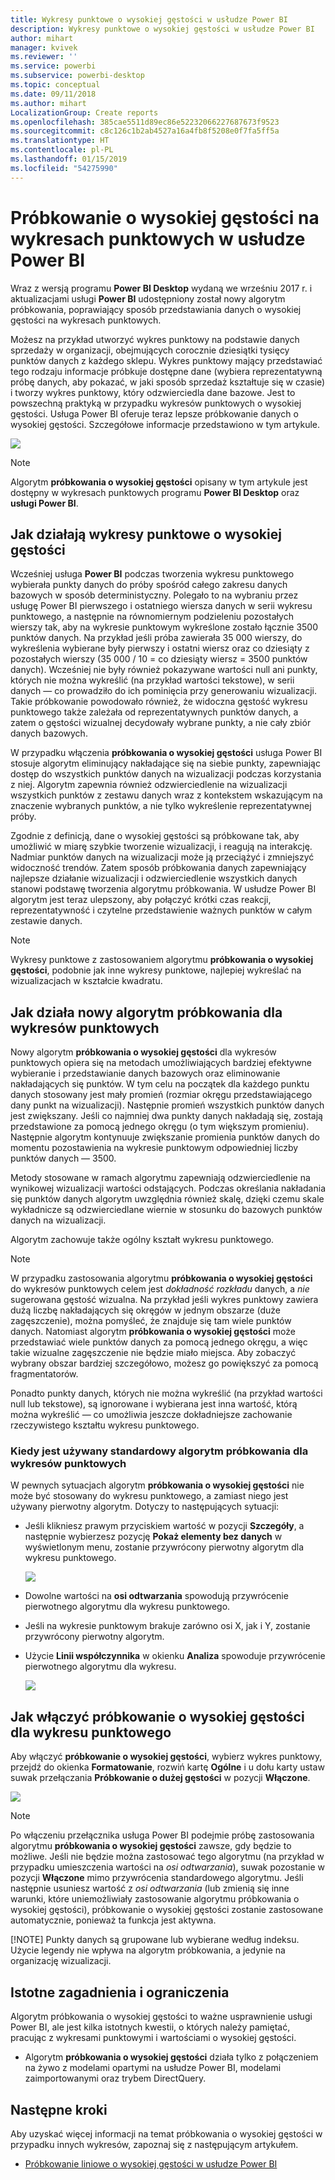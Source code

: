 ```yaml
---
title: Wykresy punktowe o wysokiej gęstości w usłudze Power BI
description: Wykresy punktowe o wysokiej gęstości w usłudze Power BI
author: mihart
manager: kvivek
ms.reviewer: ''
ms.service: powerbi
ms.subservice: powerbi-desktop
ms.topic: conceptual
ms.date: 09/11/2018
ms.author: mihart
LocalizationGroup: Create reports
ms.openlocfilehash: 385cae5511d89ec86e52232066227687673f9523
ms.sourcegitcommit: c8c126c1b2ab4527a16a4fb8f5208e0f7fa5ff5a
ms.translationtype: HT
ms.contentlocale: pl-PL
ms.lasthandoff: 01/15/2019
ms.locfileid: "54275990"
---
```

# <a name="high-density-sampling-in-power-bi-scatter-charts"></a>Próbkowanie o wysokiej gęstości na wykresach punktowych w usłudze Power BI
Wraz z wersją programu **Power BI Desktop** wydaną we wrześniu 2017 r. i aktualizacjami usługi **Power BI** udostępniony został nowy algorytm próbkowania, poprawiający sposób przedstawiania danych o wysokiej gęstości na wykresach punktowych.

Możesz na przykład utworzyć wykres punktowy na podstawie danych sprzedaży w organizacji, obejmujących corocznie dziesiątki tysięcy punktów danych z każdego sklepu. Wykres punktowy mający przedstawiać tego rodzaju informacje próbkuje dostępne dane (wybiera reprezentatywną próbę danych, aby pokazać, w jaki sposób sprzedaż kształtuje się w czasie) i tworzy wykres punktowy, który odzwierciedla dane bazowe. Jest to powszechną praktyką w przypadku wykresów punktowych o wysokiej gęstości. Usługa Power BI oferuje teraz lepsze próbkowanie danych o wysokiej gęstości. Szczegółowe informacje przedstawiono w tym artykule.

![](media/desktop-high-density-scatter-charts/high-density-scatter-charts_01.png)

> [!NOTE]
> Algorytm **próbkowania o wysokiej gęstości** opisany w tym artykule jest dostępny w wykresach punktowych programu **Power BI Desktop** oraz **usługi Power BI**.
> 
> 

## <a name="how-high-density-scatter-charts-work"></a>Jak działają wykresy punktowe o wysokiej gęstości
Wcześniej usługa **Power BI** podczas tworzenia wykresu punktowego wybierała punkty danych do próby spośród całego zakresu danych bazowych w sposób deterministyczny. Polegało to na wybraniu przez usługę Power BI pierwszego i ostatniego wiersza danych w serii wykresu punktowego, a następnie na równomiernym podzieleniu pozostałych wierszy tak, aby na wykresie punktowym wykreślone zostało łącznie 3500 punktów danych. Na przykład jeśli próba zawierała 35 000 wierszy, do wykreślenia wybierane były pierwszy i ostatni wiersz oraz co dziesiąty z pozostałych wierszy (35 000 / 10 = co dziesiąty wiersz = 3500 punktów danych). Wcześniej nie były również pokazywane wartości null ani punkty, których nie można wykreślić (na przykład wartości tekstowe), w serii danych — co prowadziło do ich pominięcia przy generowaniu wizualizacji. Takie próbkowanie powodowało również, że widoczna gęstość wykresu punktowego także zależała od reprezentatywnych punktów danych, a zatem o gęstości wizualnej decydowały wybrane punkty, a nie cały zbiór danych bazowych.

W przypadku włączenia **próbkowania o wysokiej gęstości** usługa Power BI stosuje algorytm eliminujący nakładające się na siebie punkty, zapewniając dostęp do wszystkich punktów danych na wizualizacji podczas korzystania z niej. Algorytm zapewnia również odzwierciedlenie na wizualizacji wszystkich punktów z zestawu danych wraz z kontekstem wskazującym na znaczenie wybranych punktów, a nie tylko wykreślenie reprezentatywnej próby.

Zgodnie z definicją, dane o wysokiej gęstości są próbkowane tak, aby umożliwić w miarę szybkie tworzenie wizualizacji, i reagują na interakcję. Nadmiar punktów danych na wizualizacji może ją przeciążyć i zmniejszyć widoczność trendów. Zatem sposób próbkowania danych zapewniający najlepsze działanie wizualizacji i odzwierciedlenie wszystkich danych stanowi podstawę tworzenia algorytmu próbkowania. W usłudze Power BI algorytm jest teraz ulepszony, aby połączyć krótki czas reakcji, reprezentatywność i czytelne przedstawienie ważnych punktów w całym zestawie danych.

> [!NOTE]
> Wykresy punktowe z zastosowaniem algorytmu **próbkowania o wysokiej gęstości**, podobnie jak inne wykresy punktowe, najlepiej wykreślać na wizualizacjach w kształcie kwadratu.
> 
> 

## <a name="how-the-new-scatter-chart-sampling-algorithm-works"></a>Jak działa nowy algorytm próbkowania dla wykresów punktowych
Nowy algorytm **próbkowania o wysokiej gęstości** dla wykresów punktowych opiera się na metodach umożliwiających bardziej efektywne wybieranie i przedstawianie danych bazowych oraz eliminowanie nakładających się punktów. W tym celu na początek dla każdego punktu danych stosowany jest mały promień (rozmiar okręgu przedstawiającego dany punkt na wizualizacji). Następnie promień wszystkich punktów danych jest zwiększany. Jeśli co najmniej dwa punkty danych nakładają się, zostają przedstawione za pomocą jednego okręgu (o tym większym promieniu). Następnie algorytm kontynuuje zwiększanie promienia punktów danych do momentu pozostawienia na wykresie punktowym odpowiedniej liczby punktów danych — 3500.

Metody stosowane w ramach algorytmu zapewniają odzwierciedlenie na wynikowej wizualizacji wartości odstających. Podczas określania nakładania się punktów danych algorytm uwzględnia również skalę, dzięki czemu skale wykładnicze są odzwierciedlane wiernie w stosunku do bazowych punktów danych na wizualizacji.

Algorytm zachowuje także ogólny kształt wykresu punktowego.

> [!NOTE]
> W przypadku zastosowania algorytmu **próbkowania o wysokiej gęstości** do wykresów punktowych celem jest *dokładność rozkładu* danych, a *nie* sugerowana gęstość wizualna. Na przykład jeśli wykres punktowy zawiera dużą liczbę nakładających się okręgów w jednym obszarze (duże zagęszczenie), można pomyśleć, że znajduje się tam wiele punktów danych. Natomiast algorytm **próbkowania o wysokiej gęstości** może przedstawiać wiele punktów danych za pomocą jednego okręgu, a więc takie wizualne zagęszczenie nie będzie miało miejsca. Aby zobaczyć wybrany obszar bardziej szczegółowo, możesz go powiększyć za pomocą fragmentatorów.
> 
> 

Ponadto punkty danych, których nie można wykreślić (na przykład wartości null lub tekstowe), są ignorowane i wybierana jest inna wartość, którą można wykreślić — co umożliwia jeszcze dokładniejsze zachowanie rzeczywistego kształtu wykresu punktowego.

### <a name="when-the-standard-algorithm-for-scatter-charts-is-used"></a>Kiedy jest używany standardowy algorytm próbkowania dla wykresów punktowych
W pewnych sytuacjach algorytm **próbkowania o wysokiej gęstości** nie może być stosowany do wykresu punktowego, a zamiast niego jest używany pierwotny algorytm. Dotyczy to następujących sytuacji:

* Jeśli klikniesz prawym przyciskiem wartość w pozycji **Szczegóły**, a następnie wybierzesz pozycję **Pokaż elementy bez danych** w wyświetlonym menu, zostanie przywrócony pierwotny algorytm dla wykresu punktowego.
  
  ![](media/desktop-high-density-scatter-charts/high-density-scatter-charts_02.png)
* Dowolne wartości na **osi odtwarzania** spowodują przywrócenie pierwotnego algorytmu dla wykresu punktowego.
* Jeśli na wykresie punktowym brakuje zarówno osi X, jak i Y, zostanie przywrócony pierwotny algorytm.
* Użycie **Linii współczynnika** w okienku **Analiza** spowoduje przywrócenie pierwotnego algorytmu dla wykresu.
  
  ![](media/desktop-high-density-scatter-charts/high-density-scatter-charts_03.png)

## <a name="how-to-turn-on-high-density-sampling-for-a-scatter-chart"></a>Jak włączyć próbkowanie o wysokiej gęstości dla wykresu punktowego
Aby włączyć **próbkowanie o wysokiej gęstości**, wybierz wykres punktowy, przejdź do okienka **Formatowanie**, rozwiń kartę **Ogólne** i u dołu karty ustaw suwak przełączania **Próbkowanie o dużej gęstości** w pozycji **Włączone**.

![](media/desktop-high-density-scatter-charts/high-density-scatter-charts_04.png)

> [!NOTE]
> Po włączeniu przełącznika usługa Power BI podejmie próbę zastosowania algorytmu **próbkowania o wysokiej gęstości** zawsze, gdy będzie to możliwe. Jeśli nie będzie można zastosować tego algorytmu (na przykład w przypadku umieszczenia wartości na *osi odtwarzania*), suwak pozostanie w pozycji **Włączone** mimo przywrócenia standardowego algorytmu. Jeśli następnie usuniesz wartość z *osi odtwarzania* (lub zmienią się inne warunki, które uniemożliwiały zastosowanie algorytmu próbkowania o wysokiej gęstości), próbkowanie o wysokiej gęstości zostanie zastosowane automatycznie, ponieważ ta funkcja jest aktywna.
> 
> [!NOTE]
> Punkty danych są grupowane lub wybierane według indeksu. Użycie legendy nie wpływa na algorytm próbkowania, a jedynie na organizację wizualizacji.
> 
> 

## <a name="considerations-and-limitations"></a>Istotne zagadnienia i ograniczenia
Algorytm próbkowania o wysokiej gęstości to ważne usprawnienie usługi Power BI, ale jest kilka istotnych kwestii, o których należy pamiętać, pracując z wykresami punktowymi i wartościami o wysokiej gęstości.

* Algorytm **próbkowania o wysokiej gęstości** działa tylko z połączeniem na żywo z modelami opartymi na usłudze Power BI, modelami zaimportowanymi oraz trybem DirectQuery.

## <a name="next-steps"></a>Następne kroki
Aby uzyskać więcej informacji na temat próbkowania o wysokiej gęstości w przypadku innych wykresów, zapoznaj się z następującym artykułem.

* [Próbkowanie liniowe o wysokiej gęstości w usłudze Power BI](../desktop-high-density-sampling.md)

